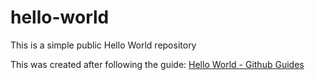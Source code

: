 # hello-world
This is a simple public Hello World repository

This was created after following the guide:
[Hello World - Github Guides](https://guides.github.com/activities/hello-world/)
